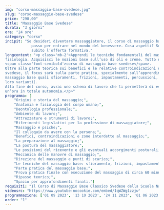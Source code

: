 ```yaml
---
img: "corso-massaggio-base-svedese.jpg"
slug: "corso-massaggio-base-svedese"
price: "290,00"
title: "Massaggio Base Svedese"
durata: "3 giorni"
ore: "24 ore"
category: "corso"
incipit: "Se desideri diventare massaggiatore, il corso di massaggio base svedese è il primo
            passo per entrare nel mondo del benessere. Cosa aspetti? Scopri
            subito l’offerta formativa."
longcontent: "<p class='mb-2'>Apprendi le tecniche fondamentali del massaggio. Studia i fondamenti dell’anatomia e della
fisiologia. Acquisisci le nozioni base sull’uso di oli e creme. Tutto questo è racchiuso nel
<span class='font-semibold'>corso di massaggio base svedese</span>.
Oltre alla parte teorica sui benefici e le relative controindicazioni del massaggio base
svedese, il focus sarà sulla parte pratica, specialmente sull’apprendimento delle tecniche del
massaggio base quali sfioramenti, frizioni, impastamenti, percussioni, vibrazioni (in tutte le
loro varianti).
Alla fine del corso, avrai uno schema di lavoro che ti permetterà di eseguire il massaggio di
un’ora in totale autonomia.</p>"
programma: [
    "Origini e storia del massaggio;",
    "Anatomia e fisiologia del corpo umano;",
    "Deontologia professionale;",
    "Ambiente di lavoro;",
    "Attrezzature e strumenti di lavoro;",
    "Riferimenti legislativi per la professione di massaggiatore;",
    "Massaggio e psiche;",
    "Il colloquio da avere con la persona;",
    "Benefici, controindicazioni e zone interdette al massaggio;",
    "La preparazione al massaggio;",
    "La postura del massaggiatore;",
    "Le posizioni del ricevente e gli eventuali accorgimenti posturali;",
    "Meccanica delle manovre di massaggio;",
    "Direzione del massaggio e punti di scarico;",
    "Le tecniche del massaggio base: sfioramento, frizioni, impastamenti, vibrazioni e percussioni in tutte le loro varianti e manovre;",
    "Parte pratica del massaggio base;",
    "Prova pratica finale con esecuzione del massaggio di circa 60 minuti;",
    "Ripasso teorico;",
    "Spazio per approfondimenti finali."]
requisiti: "Il Corso di Massaggio Base Classico Svedese della Scuola Nazionale di Massaggio Tao® è il corso per eccellenza più completo tra tutti. Esso è aperto e rivolto a chiunque, quindi non è necessario avere un'esperienza di base precedente. Il Massaggio Base Classico Svedese è particolarmente consigliato a chi non ha esperienza nelle tecniche di massaggio occidentali quali Sfioramenti, Frizioni, Impastamenti, Vibrazioni e Percussioni in tutte le loro varianti."
videosrc: "https://www.youtube-nocookie.com/embed/IqWZWg1zzjw"
programmazione: ['01 09 2023', '13 10 2023', '24 11 2023', '01 06 2023']
order: "1"
---
```

